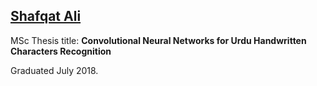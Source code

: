 ## [Shafqat Ali](https://hazratali.github.io/supervision/)

MSc Thesis title:
**Convolutional Neural Networks for Urdu Handwritten Characters Recognition**

Graduated July 2018. 
